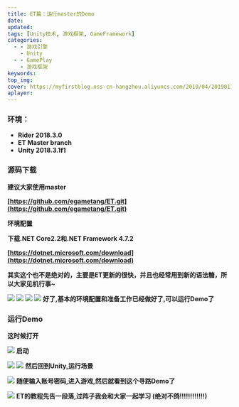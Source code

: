 ```yaml
---
title: ET篇：运行master的Demo
date:
updated:
tags: [Unity技术, 游戏框架, GameFramework]
categories:
  - - 游戏引擎
    - Unity
  - - GamePlay
    - 游戏框架
keywords:
top_img:
cover: https://myfirstblog.oss-cn-hangzhou.aliyuncs.com/2019/04/20190118220241584.png
aplayer:
---
```

<meta name="referrer" content="no-referrer" />

###  **环境：**

- **Rider 2018.3.0** 
- **ET Master branch** 
- **Unity 2018.3.1f1** 

### 源码下载

 **建议大家使用master**

 **[https://github.com/egametang/ET.git](https://github.com/egametang/ET.git)**

 **环境配置**

 **下载.NET Core2.2和.NET Framework 4.7.2**

 **[https://dotnet.microsoft.com/download](https://dotnet.microsoft.com/download)**

 **其实这个也不是绝对的，主要是ET更新的很快，并且也经常用到新的语法糖，所以大家见机行事~**

![](https://myfirstblog.oss-cn-hangzhou.aliyuncs.com/2019/04/20190118210524436.png)
![](https://myfirstblog.oss-cn-hangzhou.aliyuncs.com/2019/04/20190118210722258.png)
![](https://myfirstblog.oss-cn-hangzhou.aliyuncs.com/2019/04/20190118215518448.png)
![](https://myfirstblog.oss-cn-hangzhou.aliyuncs.com/2019/04/20190118215430522.png)
 **好了,基本的环境配置和准备工作已经做好了,可以运行Demo了**

### **运行Demo**

 **这时候打开**

![](https://myfirstblog.oss-cn-hangzhou.aliyuncs.com/2019/04/20190118215751662.png)
 **启动**

![](https://myfirstblog.oss-cn-hangzhou.aliyuncs.com/2019/04/20190118220022681.png)
![](https://myfirstblog.oss-cn-hangzhou.aliyuncs.com/2019/04/20190118220101948.png)
 **然后回到Unity,运行场景**

![](https://myfirstblog.oss-cn-hangzhou.aliyuncs.com/2019/04/20190118220145108.png)
 **随便输入账号密码,进入游戏,然后就看到这个寻路Demo了**

![](https://myfirstblog.oss-cn-hangzhou.aliyuncs.com/2019/04/20190118220241584.png)
 **ET的教程先告一段落,过阵子我会和大家一起学习 (绝对不鸽!!!!!!!!!!!!)**